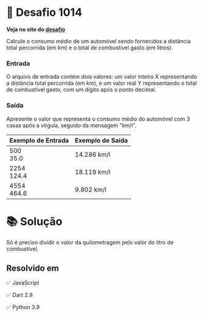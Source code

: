 # 📖 Desafio 1014

**Veja no site do [desafio](https://www.beecrowd.com.br/judge/pt/problems/view/1014)**

Calcule o consumo médio de um automóvel sendo fornecidos a distância total percorrida (em km) e o total de combustível gasto (em litros).

### Entrada

O arquivo de entrada contém dois valores: um valor inteiro X representando a distância total percorrida (em km), e um valor real Y representando o total de combustível gasto, com um dígito após o ponto decimal.

### Saída

Apresente o valor que representa o consumo médio do automóvel com 3 casas após a vírgula, seguido da mensagem "km/l".

| Exemplo de Entrada | Exemplo de Saída |
| ------------------ | ---------------- |
| 500<br>35.0        | 14.286 km/l      |
| 2254<br>124.4      | 18.119 km/l      |
| 4554<br>464.6      | 9.802 km/l       |

# 📚 Solução

Só é preciso dividir o valor da quilometragem pelo valor do litro de combustível.

## Resolvido em

✅ JavaScript

✅ Dart 2.9

✅ Python 3.9

